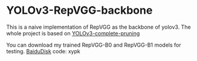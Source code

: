 # YOLOv3-RepVGG-backbone

This is a naive implementation of RepVGG as the backbone of yolov3. The whole project is based on [YOLOv3-complete-pruning](https://github.com/coldlarry/YOLOv3-complete-pruning.git)

You can download my trained RepVGG-B0 and RepVGG-B1 models for testing.
[BaiduDisk](https://pan.baidu.com/s/162_jQ3rr5s_w5W8YqfURBw)     code: xypk